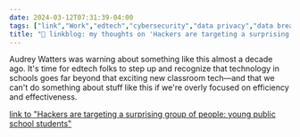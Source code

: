 ```yaml
---
date: 2024-03-12T07:31:39-04:00
tags: ["link","Work","edtech","cybersecurity","data privacy","data breach"]
title: "🔗 linkblog: my thoughts on 'Hackers are targeting a surprising group of people: young public school students'"
---
```

Audrey Watters was warning about something like this almost a decade ago. It's time for edtech folks to step up and recognize that technology in schools goes far beyond that exciting new classroom tech—and that we can't do something about stuff like this if we're overly focused on efficiency and effectiveness.

[link to "Hackers are targeting a surprising group of people: young public school students"](https://npr.org/2024/03/12/1237497833/students-schools-cybersecurity-hackers-credit)